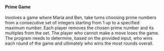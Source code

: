 #### Prime Game
Involves a game where Maria and Ben, take turns choosing prime numbers from a consecutive set of integers starting from 1 up to a specified maximum number. Each player removes the chosen prime number and its multiples from the set. The player who cannot make a move loses the game. The program needs to determine, based on the provided input, who wins each round of the game and ultimately who wins the most rounds overall.
